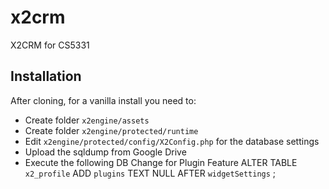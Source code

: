 x2crm
=====

X2CRM for CS5331

Installation
------------

After cloning, for a vanilla install you need to:

* Create folder `x2engine/assets`
* Create folder `x2engine/protected/runtime`
* Edit `x2engine/protected/config/X2Config.php` for the database settings
* Upload the sqldump from Google Drive
* Execute the following DB Change for Plugin Feature
ALTER TABLE  `x2_profile` ADD  `plugins` TEXT NULL AFTER  `widgetSettings` ;

